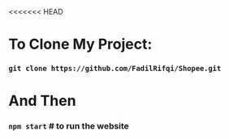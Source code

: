 <<<<<<< HEAD
# To Clone My Project:

### `git clone https://github.com/FadilRifqi/Shopee.git`

# And Then

### `npm start` # to run the website
